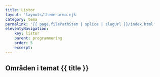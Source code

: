 ```yaml
---
title: Listor
layout: 'layouts/theme-area.njk'
category: tema
permalink: '{{ page.filePathStem | splice | slugUrl }}/index.html'
eleventyNavigation:
    key: listor
    parent: programmering
    order: 5
    excerpt:
---
```


## Områden i temat {{ title }}
